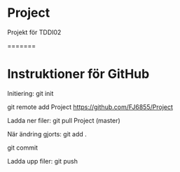 Project
=======

Projekt för TDDI02

=======

Instruktioner för GitHub
=======

Initiering: 
git init

git remote add Project https://github.com/FJ6855/Project

Ladda ner filer:
git pull Project (master)

När ändring gjorts:
git add .

git commit

Ladda upp filer:
git push